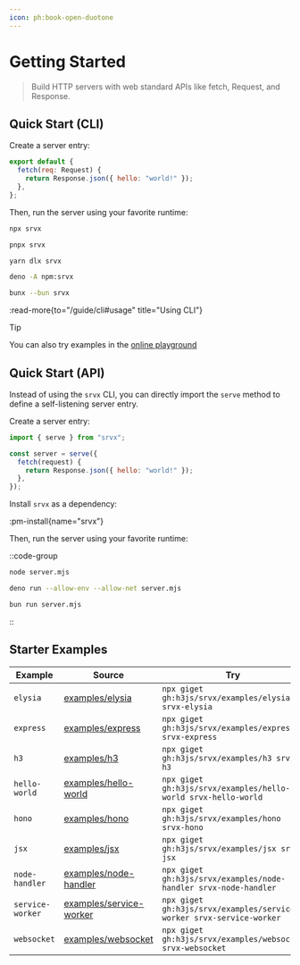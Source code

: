```yaml
---
icon: ph:book-open-duotone
---
```


# Getting Started

> Build HTTP servers with web standard APIs like fetch, Request, and Response.

## Quick Start (CLI)

Create a server entry:

```js [server.ts]
export default {
  fetch(req: Request) {
    return Response.json({ hello: "world!" });
  },
};
```

Then, run the server using your favorite runtime:

```bash [npm]
npx srvx
```

```bash [pnpm]
pnpx srvx
```

```bash [yarn]
yarn dlx srvx
```

```bash [Deno]
deno -A npm:srvx
```

```bash [Bun]
bunx --bun srvx
```

:read-more{to="/guide/cli#usage" title="Using CLI"}

> [!TIP]
> You can also try examples in the [online playground](https://stackblitz.com/fork/github/h3js/srvx/tree/main/examples/stackblitz?startScript=dev&file=server.mjs)

## Quick Start (API)

Instead of using the `srvx` CLI, you can directly import the `serve` method to define a self-listening server entry.

Create a server entry:

```js [server.ts]
import { serve } from "srvx";

const server = serve({
  fetch(request) {
    return Response.json({ hello: "world!" });
  },
});
```

Install `srvx` as a dependency:

:pm-install{name="srvx"}

Then, run the server using your favorite runtime:

::code-group

```bash [node]
node server.mjs
```

```bash [deno]
deno run --allow-env --allow-net server.mjs
```

```bash [bun]
bun run server.mjs
```

::

## Starter Examples

<!-- automd:examples -->

| Example | Source | Try |
| --- | --- | --- |
| `elysia` | [examples/elysia](https://github.com/h3js/srvx/tree/main/examples/elysia/) | `npx giget gh:h3js/srvx/examples/elysia srvx-elysia` |
| `express` | [examples/express](https://github.com/h3js/srvx/tree/main/examples/express/) | `npx giget gh:h3js/srvx/examples/express srvx-express` |
| `h3` | [examples/h3](https://github.com/h3js/srvx/tree/main/examples/h3/) | `npx giget gh:h3js/srvx/examples/h3 srvx-h3` |
| `hello-world` | [examples/hello-world](https://github.com/h3js/srvx/tree/main/examples/hello-world/) | `npx giget gh:h3js/srvx/examples/hello-world srvx-hello-world` |
| `hono` | [examples/hono](https://github.com/h3js/srvx/tree/main/examples/hono/) | `npx giget gh:h3js/srvx/examples/hono srvx-hono` |
| `jsx` | [examples/jsx](https://github.com/h3js/srvx/tree/main/examples/jsx/) | `npx giget gh:h3js/srvx/examples/jsx srvx-jsx` |
| `node-handler` | [examples/node-handler](https://github.com/h3js/srvx/tree/main/examples/node-handler/) | `npx giget gh:h3js/srvx/examples/node-handler srvx-node-handler` |
| `service-worker` | [examples/service-worker](https://github.com/h3js/srvx/tree/main/examples/service-worker/) | `npx giget gh:h3js/srvx/examples/service-worker srvx-service-worker` |
| `websocket` | [examples/websocket](https://github.com/h3js/srvx/tree/main/examples/websocket/) | `npx giget gh:h3js/srvx/examples/websocket srvx-websocket` |

<!-- /automd -->
